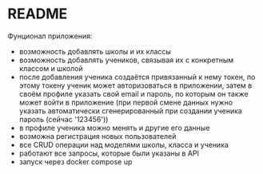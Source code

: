 # README

Фунционал приложения:
 - возможность добавлять школы и их классы
 - возможность добавлять учеников, связывая их с конкретным классом и школой
 - после добавления ученика создаётся привязанный к нему токен, по этому токену ученик может авторизоваться в приложении, затем в своём профиле указать свой email и пароль, по которым он также может войти в приложение (при первой смене данных нужно указать автоматически сгенерированный при создании ученика пароль (сейчас '123456'))
 - в профиле ученика можно менять и другие его данные
 - возможна регистрация новых пользователей
 - все CRUD операции над моделями школы, класса и ученика
 - работают все запросы, которые были указаны в API
 - запуск через docker compose up
